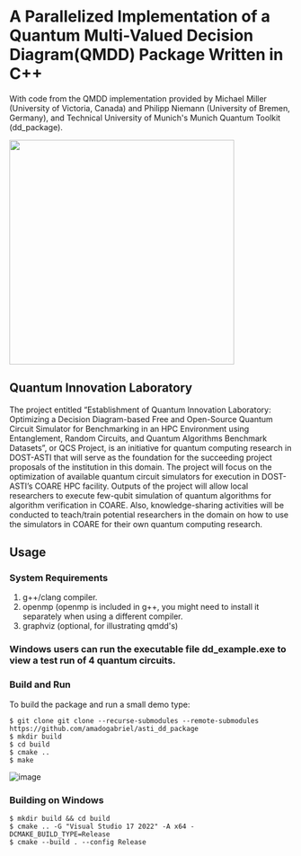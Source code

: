 
# A Parallelized Implementation of a Quantum Multi-Valued Decision Diagram(QMDD) Package Written in C++

With code from the QMDD implementation provided by Michael Miller (University of Victoria, Canada)
and Philipp Niemann (University of Bremen, Germany), and Technical University of Munich's Munich Quantum Toolkit (dd_package).

<img src="https://github.com/amadogabriel/asti_dd_package/assets/75212399/05314653-5441-4701-bee3-2504aa454e23"  width="400" height="400" />

## Quantum Innovation Laboratory
The project entitled “Establishment of Quantum Innovation Laboratory: Optimizing a Decision Diagram-based Free and Open-Source Quantum Circuit Simulator for Benchmarking in an HPC Environment using Entanglement, Random Circuits, and Quantum Algorithms Benchmark Datasets”, or QCS Project, is an initiative for quantum computing research in DOST-ASTI that will serve as the foundation for the succeeding project proposals of the institution in this domain. The project will focus on the optimization of available quantum circuit simulators for execution in DOST-ASTI’s COARE HPC facility. Outputs of the project will allow local researchers to execute few-qubit simulation of quantum algorithms for algorithm verification in COARE. Also, knowledge-sharing activities will be conducted to teach/train potential researchers in the domain on how to use the simulators in COARE for their own quantum computing research.

## Usage

### System Requirements
1. g++/clang compiler.
2. openmp (openmp is included in g++, you might need to install it separately when using a different compiler.
3. graphviz (optional, for illustrating qmdd's)

### Windows users can run the executable file dd_example.exe to view a test run of 4 quantum circuits.
  
### Build and Run 

To build the package and run a small demo type:
```
$ git clone git clone --recurse-submodules --remote-submodules https://github.com/amadogabriel/asti_dd_package 
$ mkdir build
$ cd build 
$ cmake ..
$ make
```
![image](https://github.com/amadogabriel/asti_dd_package/assets/75212399/dd90a8a5-a703-48b4-9756-11882a06cb7f)


### Building on Windows
```
$ mkdir build && cd build
$ cmake .. -G "Visual Studio 17 2022" -A x64 -DCMAKE_BUILD_TYPE=Release
$ cmake --build . --config Release
```
#
